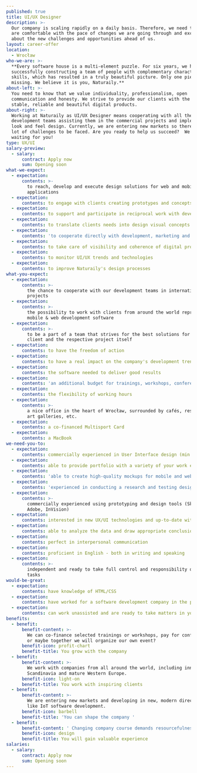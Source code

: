 ```yaml
---
published: true
title: UI/UX Designer
description: >-
  Our company is scaling rapidly on a daily basis. Therefore, we need to see you
  are comfortable with the pace of changes we are going through and excited
  about the new challenges and opportunities ahead of us.
layout: career-offer
location:
  - Wrocław
who-we-are: >-
  **Every software house is a multi-element puzzle. For six years, we have been
  successfully constructing a team of people with complementary characters and
  skills, which has resulted in a truly beautiful picture. Only one piece is
  missing. We believe it is you, Naturaily.**
about-left: >-
  You need to know that we value individuality, professionalism, open
  communication and honesty. We strive to provide our clients with the best,
  stable, reliable and beautiful digital products.
about-right: >-
  Working at Naturaily as UI/UX Designer means cooperating with all the
  development teams assisting them in the commercial projects and implementing
  look and feel design. Currently, we are entering new markets so there are a
  lot of challenges to be faced. Are you ready to help us succeed?  We are
  waiting for you!
type: UX/UI
salary-preview:
  - salary:
      contract: Apply now
      sum: Opening soon
what-we-expect:
  - expectation:
      contents: >-
        to reach, develop and execute design solutions for web and mobile
        applications
  - expectation:
      contents: to engage with clients creating prototypes and concepts to be tested
  - expectation:
      contents: to support and participate in reciprocal work with development teams
  - expectation:
      contents: to translate clients needs into design visual concepts and ideas
  - expectation:
      contents: 'to cooperate directly with development, marketing and business teams'
  - expectation:
      contents: to take care of visibility and coherence of digital products
  - expectation:
      contents: to monitor UI/UX trends and technologies
  - expectation:
      contents: to improve Naturaily's design processes
what-you-expect:
  - expectation:
      contents: >-
        the chance to cooperate with our development teams in international
        projects
  - expectation:
      contents: >-
        the possibility to work with clients from around the world representing
        mobile & web development software
  - expectation:
      contents: >-
        to be a part of a team that strives for the best solutions for each
        client and the respective project itself
  - expectation:
      contents: to have the freedom of action
  - expectation:
      contents: to have a real impact on the company's development trends
  - expectation:
      contents: the software needed to deliver good results
  - expectation:
      contents: 'an additional budget for trainings, workshops, conferences, etc.'
  - expectation:
      contents: the flexibility of working hours
  - expectation:
      contents: >-
        a nice office in the heart of Wrocław, surrounded by cafés, restaurants,
        art galleries, etc.
  - expectation:
      contents: a co-financed Multisport Card
  - expectation:
      contents: a MacBook
we-need-you-to:
  - expectation:
      contents: commercially experienced in User Interface design (min. 3 years)
  - expectation:
      contents: able to provide portfolio with a variety of your work examples
  - expectation:
      contents: 'able to create high-quality mockups for mobile and web applications '
  - expectation:
      contents: 'experienced in conducting a research and testing design solutions '
  - expectation:
      contents: >-
        commercially experienced using prototyping and design tools (Sketch,
        Adobe, InVision)
  - expectation:
      contents: interested in new UX/UI technologies and up-to-date with trends
  - expectation:
      contents: able to analyze the data and draw appropriate conclusions from them
  - expectation:
      contents: perfect in interpersonal communication
  - expectation:
      contents: proficient in English - both in writing and speaking
  - expectation:
      contents: >-
        independent and ready to take full control and responsibility over your
        tasks
would-be-great:
  - expectation:
      contents: have knowledge of HTML/CSS
  - expectation:
      contents: have worked for a software development company in the past
  - expectation:
      contents: can work unassisted and are ready to take matters in your hands
benefits:
  - benefit:
      benefit-content: >-
        We can co-finance selected trainings or workshops, pay for conferences,
        or maybe together we will organize our own event?
      benefit-icon: profit-chart
      benefit-title: You grow with the company
  - benefit:
      benefit-content: >-
        We work with companies from all around the world, including innovative
        Scandinavia and mature Western Europe.
      benefit-icon: light-on
      benefit-title: You work with inspiring clients
  - benefit:
      benefit-content: >-
        We are entering new markets and developing in new, modern directions,
        like IoT software development.
      benefit-icon: barbell
      benefit-title: 'You can shape the company '
  - benefit:
      benefit-content: ' Changing company course demands resourcefulness, courage and persistence. Being part of it will enable you to grow, both as a professional and as a person.'
      benefit-icon: design
      benefit-title: You will gain valuable experience
salaries:
  - salary:
      contract: Apply now
      sum: Opening soon
---
```

